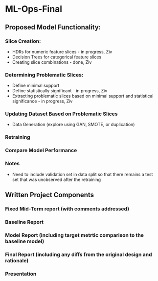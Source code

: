 # ML-Ops-Final

## Proposed Model Functionality:   
### Slice Creation:   
- HDRs for numeric feature slices - in progress, Ziv
- Decision Trees for categorical feature slices
- Creating slice combinations - done, Ziv   

### Determining Problematic Slices:   
- Define minimal support
- Define statistically significant - in progress, Ziv
- Extracting problematic slices based on minimal support and statistical significance -  in progress, Ziv  

### Updating Dataset Based on Problematic Slices   
- Data Generation (explore using GAN, SMOTE, or duplication)    

### Retraining    
### Compare Model Performance    

### Notes
- Need to include validation set in data split so that there remains a test set that was unobserved after the retraining

## Written Project Components   
### Fixed Mid-Term report (with comments addressed)   
### Baseline Report   
### Model Report (including target metrtic comparison to the baseline model)   
### Final Report (including any diffs from the original design and rationale)   
### Presentation   

